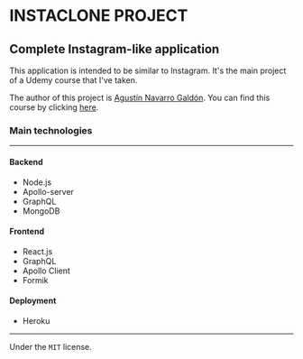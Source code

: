 # INSTACLONE PROJECT

## Complete Instagram-like application

This application is intended to be similar to Instagram. It's the main project of a Udemy course that I've taken.

The author of this project is [Agustín Navarro Galdón](https://www.udemy.com/user/agustin-navarro-galdon/). You can find this course by clicking [here](https://www.udemy.com/course/crea-tu-red-social-con-react-graphql-apollo-mongodb-y-aws/).

### Main technologies

<hr>

#### Backend

- Node.js
- Apollo-server
- GraphQL
- MongoDB

#### Frontend

- React.js
- GraphQL
- Apollo Client
- Formik

#### Deployment

- Heroku

<hr>

Under the `MIT` license.
